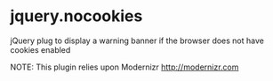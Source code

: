 jquery.nocookies
================

jQuery plug to display a warning banner if the browser does not have cookies enabled

NOTE: This plugin relies upon Modernizr http://modernizr.com
